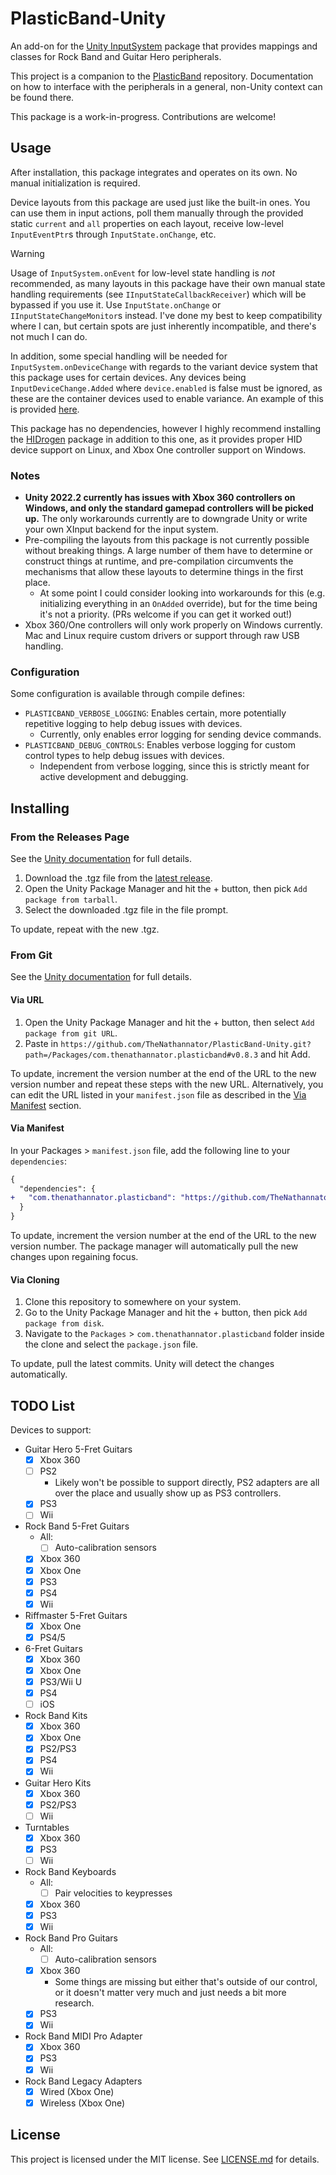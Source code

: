 # PlasticBand-Unity

An add-on for the [Unity InputSystem](https://github.com/Unity-Technologies/InputSystem) package that provides mappings and classes for Rock Band and Guitar Hero peripherals.

This project is a companion to the [PlasticBand](https://github.com/TheNathannator/PlasticBand) repository. Documentation on how to interface with the peripherals in a general, non-Unity context can be found there.

This package is a work-in-progress. Contributions are welcome!

## Usage

After installation, this package integrates and operates on its own. No manual initialization is required.

Device layouts from this package are used just like the built-in ones. You can use them in input actions, poll them manually through the provided static `current` and `all` properties on each layout, receive low-level `InputEventPtr`s through `InputState.onChange`, etc.

> [!WARNING]
> Usage of `InputSystem.onEvent` for low-level state handling is *not* recommended, as many layouts in this package have their own manual state handling requirements (see `IInputStateCallbackReceiver`) which will be bypassed if you use it. Use `InputState.onChange` or `IInputStateChangeMonitor`s instead. I've done my best to keep compatibility where I can, but certain spots are just inherently incompatible, and there's not much I can do.
>
> In addition, some special handling will be needed for `InputSystem.onDeviceChange` with regards to the variant device system that this package uses for certain devices. Any devices being `InputDeviceChange.Added` where `device.enabled` is false must be ignored, as these are the container devices used to enable variance. An example of this is provided [here](Packages/com.thenathannator.plasticband/Samples~/DeviceConnectionHandler/DeviceConnectionHandler.cs).

This package has no dependencies, however I highly recommend installing the [HIDrogen](https://github.com/TheNathannator/HIDrogen) package in addition to this one, as it provides proper HID device support on Linux, and Xbox One controller support on Windows.

### Notes

- **Unity 2022.2 currently has issues with Xbox 360 controllers on Windows, and only the standard gamepad controllers will be picked up.** The only workarounds currently are to downgrade Unity or write your own XInput backend for the input system.
- Pre-compiling the layouts from this package is not currently possible without breaking things. A large number of them have to determine or construct things at runtime, and pre-compilation circumvents the mechanisms that allow these layouts to determine things in the first place.
  - At some point I could consider looking into workarounds for this (e.g. initializing everything in an `OnAdded` override), but for the time being it's not a priority. (PRs welcome if you can get it worked out!)
- Xbox 360/One controllers will only work properly on Windows currently. Mac and Linux require custom drivers or support through raw USB handling.

### Configuration

Some configuration is available through compile defines:

- `PLASTICBAND_VERBOSE_LOGGING`: Enables certain, more potentially repetitive logging to help debug issues with devices.
  - Currently, only enables error logging for sending device commands.
- `PLASTICBAND_DEBUG_CONTROLS`: Enables verbose logging for custom control types to help debug issues with devices.
  - Independent from verbose logging, since this is strictly meant for active development and debugging.

## Installing

### From the Releases Page

See the [Unity documentation](https://docs.unity3d.com/Manual/upm-ui-local.html) for full details.

1. Download the .tgz file from the [latest release](https://github.com/TheNathannator/PlasticBand-Unity/releases/latest).
2. Open the Unity Package Manager and hit the + button, then pick `Add package from tarball`.
3. Select the downloaded .tgz file in the file prompt.

To update, repeat with the new .tgz.

### From Git

See the [Unity documentation](https://docs.unity3d.com/Manual/upm-git.html) for full details.

#### Via URL

1. Open the Unity Package Manager and hit the + button, then select `Add package from git URL`.
2. Paste in `https://github.com/TheNathannator/PlasticBand-Unity.git?path=/Packages/com.thenathannator.plasticband#v0.8.3` and hit Add.

To update, increment the version number at the end of the URL to the new version number and repeat these steps with the new URL. Alternatively, you can edit the URL listed in your `manifest.json` file as described in the [Via Manifest](#via-manifest) section.

#### Via Manifest

In your Packages > `manifest.json` file, add the following line to your `dependencies`:

```diff
{
  "dependencies": {
+   "com.thenathannator.plasticband": "https://github.com/TheNathannator/PlasticBand-Unity.git?path=/Packages/com.thenathannator.plasticband#v0.8.3"
  }
}
```

To update, increment the version number at the end of the URL to the new version number. The package manager will automatically pull the new changes upon regaining focus.

#### Via Cloning

1. Clone this repository to somewhere on your system.
2. Go to the Unity Package Manager and hit the + button, then pick `Add package from disk`.
3. Navigate to the `Packages` > `com.thenathannator.plasticband` folder inside the clone and select the `package.json` file.

To update, pull the latest commits. Unity will detect the changes automatically.

## TODO List

Devices to support:

- Guitar Hero 5-Fret Guitars
  - [x] Xbox 360
  - [ ] PS2
    - Likely won't be possible to support directly, PS2 adapters are all over the place and usually show up as PS3 controllers.
  - [x] PS3
  - [ ] Wii
- Rock Band 5-Fret Guitars
  - All:
    - [ ] Auto-calibration sensors
  - [x] Xbox 360
  - [x] Xbox One
  - [x] PS3
  - [x] PS4
  - [x] Wii
- Riffmaster 5-Fret Guitars
  - [x] Xbox One
  - [x] PS4/5
- 6-Fret Guitars
  - [x] Xbox 360
  - [x] Xbox One
  - [x] PS3/Wii U
  - [x] PS4
  - [ ] iOS
- Rock Band Kits
  - [x] Xbox 360
  - [x] Xbox One
  - [x] PS2/PS3
  - [x] PS4
  - [x] Wii
- Guitar Hero Kits
  - [x] Xbox 360
  - [x] PS2/PS3
  - [ ] Wii
- Turntables
  - [x] Xbox 360
  - [x] PS3
  - [ ] Wii
- Rock Band Keyboards
  - All:
    - [ ] Pair velocities to keypresses
  - [x] Xbox 360
  - [x] PS3
  - [x] Wii
- Rock Band Pro Guitars
  - All:
    - [ ] Auto-calibration sensors
  - [x] Xbox 360
    - Some things are missing but either that's outside of our control, or it doesn't matter very much and just needs a bit more research.
  - [x] PS3
  - [x] Wii
- Rock Band MIDI Pro Adapter
  - [x] Xbox 360
  - [x] PS3
  - [x] Wii
- Rock Band Legacy Adapters
  - [x] Wired (Xbox One)
  - [x] Wireless (Xbox One)

## License

This project is licensed under the MIT license. See [LICENSE.md](LICENSE.md) for details.
